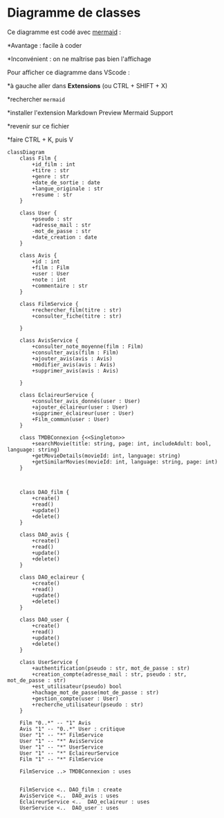 # Diagramme de classes
Ce diagramme est codé avec [mermaid](https://www.mermaidchart.com/app/projects/f29f77fb-0c39-418a-8cad-4ba14bc93ee3/diagrams/2822c3cb-6469-4b4c-9a0e-a6a53c02c197/version/v0.1/edit) :

*Avantage : facile à coder

*Inconvénient : on ne maîtrise pas bien l'affichage

Pour afficher ce diagramme dans VScode :

*à gauche aller dans **Extensions** (ou CTRL + SHIFT + X)

*rechercher `mermaid`

*installer l'extension Markdown Preview Mermaid Support

*revenir sur ce fichier

*faire CTRL + K, puis V

```mermaid
classDiagram
    class Film {
        +id_film : int
        +titre : str
        +genre : str
        +date_de_sortie : date
        +langue_originale : str
        +resume : str
    }

    class User {
        +pseudo : str
        +adresse_mail : str
        -mot_de_passe : str
        +date_creation : date
    }

    class Avis {
        +id : int
        +film : Film
        +user : User
        +note : int
        +commentaire : str
    }

    class FilmService {
        +rechercher_film(titre : str)
        +consulter_fiche(titre : str)
        
    }

    class AvisService {
        +consulter_note_moyenne(film : Film)
        +consulter_avis(film : Film)
        +ajouter_avis(avis : Avis)
        +modifier_avis(avis : Avis)
        +supprimer_avis(avis : Avis)
        
    }

    class EclaireurService {
        +consulter_avis_donnés(user : User)
        +ajouter_éclaireur(user : User)
        +supprimer_éclaireur(user : User)
        +Film_commun(user : User)
    }
    
    class TMDBConnexion {<<Singleton>>
        +searchMovie(title: string, page: int, includeAdult: bool, language: string)
        +getMovieDetails(movieId: int, language: string)
        +getSimilarMovies(movieId: int, language: string, page: int)
    }

    

    class DAO_film {
        +create()
        +read()
        +update()
        +delete()
    }

    class DAO_avis {
        +create()
        +read()
        +update()
        +delete()
    }

    class DAO_eclaireur {
        +create()
        +read()
        +update()
        +delete()
    }

    class DAO_user {
        +create()
        +read()
        +update()
        +delete()
    }

    class UserService {
        +authentification(pseudo : str, mot_de_passe : str)
        +creation_compte(adresse_mail : str, pseudo : str, mot_de_passe : str)
        +est_utilisateur(pseudo) bool
        +hachage_mot_de_passe(mot_de_passe : str)
        +gestion_compte(user : User)
        +recherche_utilisateur(pseudo : str)
    }

    Film "0..*" -- "1" Avis 
    Avis "1" -- "0..*" User : critique
    User "1" -- "*" FilmService
    User "1" -- "*" AvisService
    User "1" -- "*" UserService
    User "1" -- "*" EclaireurService
    Film "1" -- "*" FilmService

    FilmService ..> TMDBConnexion : uses
    

    FilmService <.. DAO_film : create
    AvisService <..  DAO_avis : uses
    EclaireurService <..  DAO_eclaireur : uses
    UserService <..  DAO_user : uses

```